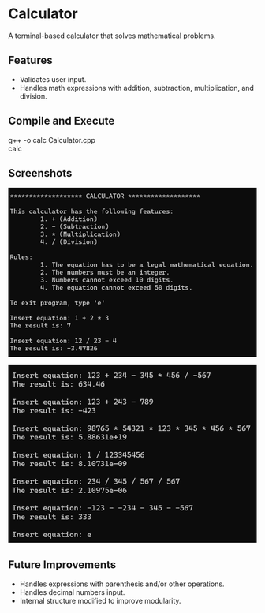 # Calculator
A terminal-based calculator that solves mathematical problems.
## Features
- Validates user input.
- Handles math expressions with addition, subtraction, multiplication, and division.
## Compile and Execute
g++ -o calc Calculator.cpp  
calc
## Screenshots
![Calculator Start](screenshots/CalculatorStart.png)  
  
![Calculator End](screenshots/CalculatorEnd.png)
## Future Improvements
- Handles expressions with parenthesis and/or other operations.
- Handles decimal numbers input.
- Internal structure modified to improve modularity.